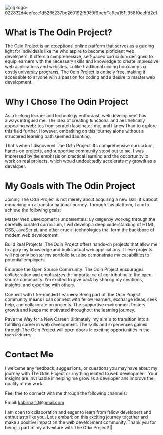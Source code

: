 

![og-logo-022832d4cefeec1d5266237be260192f5980f9bcbf1c9ca151b358f0ce1fd2df](https://github.com/LeviAcker25/The-Odin-Project/assets/137004973/8f15e75a-9c08-4802-9562-205b53630714)

# What is The Odin Project?
The Odin Project is an exceptional online platform that serves as a guiding light for individuals like me who aspire to become proficient web developers. It offers a comprehensive, self-paced curriculum designed to equip learners with the necessary skills and knowledge to create impressive web applications and websites. Unlike traditional coding bootcamps or costly university programs, The Odin Project is entirely free, making it accessible to anyone with a passion for coding and a desire to master web development.

# Why I Chose The Odin Project
As a lifelong learner and technology enthusiast, web development has always intrigued me. The idea of creating functional and aesthetically appealing websites from scratch fascinated me, and I knew I had to explore this field further. However, embarking on this journey alone without a structured learning path seemed daunting.

That's when I discovered The Odin Project. Its comprehensive curriculum, hands-on projects, and supportive community stood out to me. I was impressed by the emphasis on practical learning and the opportunity to work on real projects, which would undoubtedly accelerate my growth as a developer.

# My Goals with The Odin Project
Joining The Odin Project is not merely about acquiring a new skill; it's about embarking on a transformational journey. Through this platform, I aim to achieve the following goals:

Master Web Development Fundamentals: By diligently working through the carefully curated curriculum, I will develop a deep understanding of HTML, CSS, JavaScript, and other crucial technologies that form the backbone of modern web development.

Build Real Projects: The Odin Project offers hands-on projects that allow me to apply my knowledge and build actual web applications. These projects will not only bolster my portfolio but also demonstrate my capabilities to potential employers.

Embrace the Open Source Community: The Odin Project encourages collaboration and emphasizes the importance of contributing to the open-source community. I'm excited to give back by sharing my creations, insights, and expertise with others.

Connect with Like-minded Learners: Being part of The Odin Project community means I can connect with fellow learners, exchange ideas, seek help, and collaborate on projects. The supportive environment fosters growth and keeps me motivated throughout the learning journey.

Pave the Way for a New Career: Ultimately, my aim is to transition into a fulfilling career in web development. The skills and experiences gained through The Odin Project will open doors to exciting opportunities in the tech industry.

# Contact Me

I welcome any feedback, suggestions, or questions you may have about my journey with The Odin Project or anything related to web development. Your insights are invaluable in helping me grow as a developer and improve the quality of my work.

Feel free to connect with me through the following channels:

Email: kabirnar10@gmail.com

I am open to collaboration and eager to learn from fellow developers and enthusiasts like you. Let's embark on this exciting journey together and make a positive impact on the web development community. Thank you for being a part of my adventure with The Odin Project! 🌟
